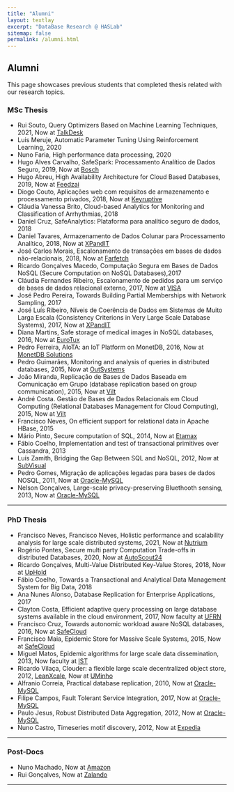 ```yaml
---
title: "Alumni"
layout: textlay
excerpt: "DataBase Research @ HASLab"
sitemap: false
permalink: /alumni.html
---
```


## Alumni

This page showcases previous students that completed thesis related with our research topics.

### MSc Thesis
- Rui Souto, Query Optimizers Based on Machine Learning Techniques, 2021,  Now at [TalkDesk](https://www.talkdesk.com/)
- Luis Meruje, Automatic Parameter Tuning Using Reinforcement Learning, 2020
- Nuno Faria, High performance data processing, 2020
- Hugo Alves Carvalho, SafeSpark: Processamento Analítico de Dados Seguro, 2019, Now at [Bosch](https://www.bosch.pt)
- Hugo Abreu, High Availability Architecture for Cloud Based Databases, 2019, Now at [Feedzai](https://www.feedzai.com)
- Diogo Couto, Aplicações web com requisitos de armazenamento e processamento privados, 2018, Now at [Keyruptive](https://www.keyruptive.com)
- Cláudia Vanessa Brito, Cloud-based Analytics for Monitoring and Classification of Arrhythmias, 2018
- Daniel Cruz, SafeAnalytics: Plataforma para analítico seguro de dados, 2018
- Daniel Tavares, Armazenamento de Dados Colunar para Processamento Analítico, 2018, Now at [XPandIT](https://www.xpand-it.com)
- José Carlos Morais, Escalonamento de transações em bases de dados não-relacionais, 2018, Now at [Farfetch](https://www.farfetch.com)
- Ricardo Gonçalves Macedo, Computação Segura em Bases de Dados NoSQL (Secure Computation on NoSQL Databases),2017
- Cláudia Fernandes Ribeiro, Escalonamento de pedidos para um serviço de bases de dados relacional externo, 2017, Now at [VISA](https://www.visa.com/)
- José Pedro Pereira, Towards Building Partial Memberships with Network Sampling, 2017
- José Luís Ribeiro, Níveis de Coerência de Dados em Sistemas de Muito Larga Escala (Consistency Criterions in Very Large Scale Database Systems), 2017, Now at [XPandIT](https://www.xpand-it.com)
- Diana Martins, Safe storage of medical images in NoSQL databases, 2016, Now at [EuroTux](https://eurotux.com/)
- Pedro Ferreira, AIoTA: an IoT Platform on MonetDB, 2016, Now at [MonetDB Solutions](https://monetdbsolutions.com/)
- Pedro Guimarães, Monitoring and analysis of queries in distributed databases, 2015, Now at [OutSystems](https://www.outsystems.com/)
- João Miranda, Replicação de Bases de Dados Baseada em Comunicação em Grupo (database replication based on group communication), 2015, Now at [Vilt]( https://www.vilt-group.com/)
- André Costa. Gestão de Bases de Dados Relacionais em Cloud Computing (Relational Databases Management for Cloud Computing), 2015, Now at [Vilt]( https://www.vilt-group.com/)
- Francisco Neves, On efficient support for relational data in Apache HBase, 2015
- Mário Pinto, Secure computation of SQL, 2014, Now at [Etamax](http://www.etamax.de/)
- Fábio Coelho, Implementation and test of transactional primitives over Cassandra, 2013
- Luís Zamith, Bridging the Gap Between SQL and NoSQL, 2012, Now at [SubVisual](https://subvisual.co/)
- Pedro Gomes, Migração de aplicações legadas para bases de dados NOSQL, 2011, Now at [Oracle-MySQL](https://www.mysql.com)
- Nelson Gonçalves, Large-scale privacy-preserving Bluethooth sensing, 2013, Now at [Oracle-MySQL](https://www.mysql.com) 

---

### PhD Thesis
 - Francisco Neves, Francisco Neves, Holistic performance and scalability analysis for large scale distributed systems, 2021, Now at [Nutrium](https://nutrium.com/)
 - Rogério Pontes, Secure multi party Computation Trade-offs in distributed Databases, 2020, Now at [AutoScout24](https://www.autoscout24.de)
 - Ricardo Gonçalves, Multi-Value Distributed Key-Value Stores, 2018, Now at [UpHold](https://www.uphold.com)
 - Fábio Coelho, Towards a Transactional and Analytical Data Management System for Big Data, 2018
 - Ana Nunes Alonso, Database Replication for Enterprise Applications, 2017
 - Clayton Costa, Efficient adaptive query processing on large database systems available in the cloud environment, 2017, Now faculty at [UFRN](https://www.ufrn.br/)
 - Francisco Cruz, Towards autonomic workload aware NoSQL databases, 2016, Now at [SafeCloud](https://safecloudtech.com/)
 - Francisco Maia, Epidemic Store for Massive Scale Systems, 2015, Now at [SafeCloud](https://safecloudtech.com/)
 - Miguel Matos, Epidemic algorithms for large scale data dissemination, 2013, Now faculty at [IST](https://tecnico.ulisboa.pt)
 - Ricardo Vilaça, Clouder: a flexible large scale decentralized object store, 2012, [LeanXcale](https://www.leanxcale.com/), Now at [UMinho](https://www.uminho.pt)
 - Alfranio Correia, Practical database replication, 2010, Now at [Oracle-MySQL](https://www.mysql.com)
 - Filipe Campos, Fault Tolerant Service Integration, 2017, Now at [Oracle-MySQL](https://www.mysql.com)
 - Paulo Jesus, Robust Distributed Data Aggregation, 2012, Now at [Oracle-MySQL](https://www.mysql.com)
 - Nuno Castro, Timeseries motif discovery, 2012, Now at [Expedia](https://www.lifeatexpedia.com)

---
### Post-Docs
 - Nuno Machado, Now at [Amazon](https://amazon.com/)
 - Rui Gonçalves, Now at [Zalando](https://www.zalando.com/)

---

